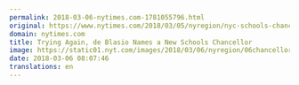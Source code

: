 ```yaml
---
permalink: 2018-03-06-nytimes.com-1781055796.html
original: https://www.nytimes.com/2018/03/05/nyregion/nyc-schools-chancellor-carranza.html?partner=rss&amp;emc=rss
domain: nytimes.com
title: Trying Again, de Blasio Names a New Schools Chancellor
image: https://static01.nyt.com/images/2018/03/06/nyregion/06chancellor10/merlin_135058179_3f0a8088-7af8-4457-8981-4ffe370e866c-mediumThreeByTwo440.jpg
date: 2018-03-06 08:07:46
translations: en
---
```


